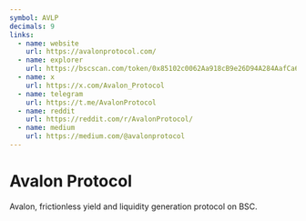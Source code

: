 ```yaml
---
symbol: AVLP
decimals: 9
links:
  - name: website
    url: https://avalonprotocol.com/
  - name: explorer
    url: https://bscscan.com/token/0x85102c0062Aa918cB9e26D94A284AafCa602Df13
  - name: x
    url: https://x.com/Avalon_Protocol
  - name: telegram
    url: https://t.me/AvalonProtocol
  - name: reddit
    url: https://reddit.com/r/AvalonProtocol/
  - name: medium
    url: https://medium.com/@avalonprotocol
---
```


# Avalon Protocol

Avalon, frictionless yield and liquidity generation protocol on BSC.
